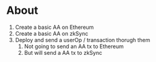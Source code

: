 # About

1. Create a basic AA on Ethereum
2. Create a basic AA on zkSync
3. Deploy and send a userOp / transaction thorugh them
   1. Not going to send an AA tx to Ethereum
   2. But will send a AA tx to zkSync
